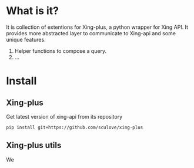 # What is it?
It is collection of extentions for Xing-plus, a python wrapper for Xing API.
It provides more abstracted layer to communicate to Xing-api and some unique
features.

1. Helper functions to compose a query.
2. ...

# Install

## Xing-plus
Get latest version of xing-api from its repository

    pip install git+https://github.com/sculove/xing-plus

## Xing-plus utils
We 
